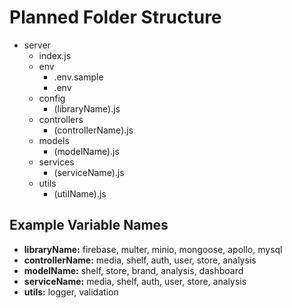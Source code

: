 # Planned Folder Structure

- server
  - index.js
  - env
    - .env.sample
    - .env
  - config
    - (libraryName).js
  - controllers
    - (controllerName).js
  - models
    - (modelName).js
  - services
    - (serviceName).js
  - utils
    - (utilName).js

## Example Variable Names

- **libraryName:** firebase, multer, minio, mongoose, apollo, mysql
- **controllerName:** media, shelf, auth, user, store, analysis
- **modelName:** shelf, store, brand, analysis, dashboard
- **serviceName:** media, shelf, auth, user, store, analysis
- **utils:** logger, validation
